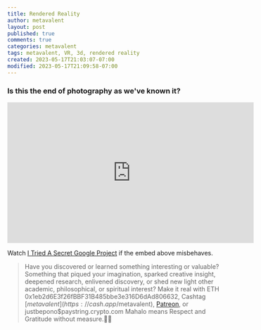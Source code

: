 ```yaml
---
title: Rendered Reality
author: metavalent
layout: post
published: true
comments: true
categories: metavalent
tags: metavalent, VR, 3d, rendered reality
created: 2023-05-17T21:03:07-07:00
modified: 2023-05-17T21:09:58-07:00
---
```


### Is this the end of photography as we've known it?

<iframe id="ytplayer" type="text/html "loading="lazy" width="560" height="320"
  src="https://www.youtube.com/embed/J1oEWiUsKgU?autoplay=1"
  frameborder="0"></iframe>

Watch [I Tried A Secret Google Project](https://youtu.be/J1oEWiUsKgU) if the embed above misbehaves.

<!-- For custom thumbnail
![alt text](/assets/images/image.jpg "title")
-->

<p></p>
<p></p>
<p></p>

> Have you discovered or learned something interesting or valuable? Something that piqued your imagination, sparked creative insight, deepened research, enlivened discovery, or shed new light other academic, philosophical, or spiritual interest? Make it real with ETH 0x1eb2d6E3f26fBBF31B485bbe3e316D6dAd806632, Cashtag [$metavalent](https://cash.app/$metavalent), [Patreon](https://patreon.com/metavalent), or justbepono$paystring.crypto.com Mahalo means Respect and Gratitude without measure.🙏🏼
